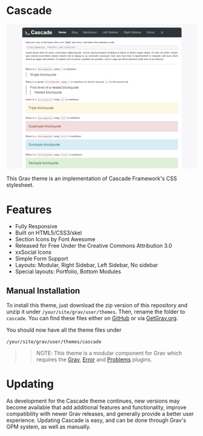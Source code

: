 # Cascade

![Cascade](/screenshot.jpg)

This Grav theme is an implementation of Cascade Framework's CSS stylesheet.

# Features

* Fully Responsive
* Built on HTML5/CSS3/skel
* Section Icons by Font Awesome
* Released for Free Under the Creative Commons Attribution 3.0
* xxSocial Icons
* Simple Form Support
* Layouts: Modular, Right Sidebar, Left Sidebar, No sidebar
* Special layouts: Portfolio, Bottom Modules

## Manual Installation

To install this theme, just download the zip version of this repository and unzip it under `/your/site/grav/user/themes`. Then, rename the folder to `cascade`. You can find these files either on [GitHub](https://github.com/tnware/grav-theme-cascade) or via [GetGrav.org](http://getgrav.org/downloads/themes).

You should now have all the theme files under

    /your/site/grav/user/themes/cascade

>> NOTE: This theme is a modular component for Grav which requires the [Grav](http://github.com/getgrav/grav), [Error](https://github.com/getgrav/grav-theme-error) and [Problems](https://github.com/getgrav/grav-plugin-problems) plugins.

# Updating

As development for the Cascade theme continues, new versions may become available that add additional features and functionality, improve compatibility with newer Grav releases, and generally provide a better user experience. Updating Cascade is easy, and can be done through Grav's GPM system, as well as manually.
